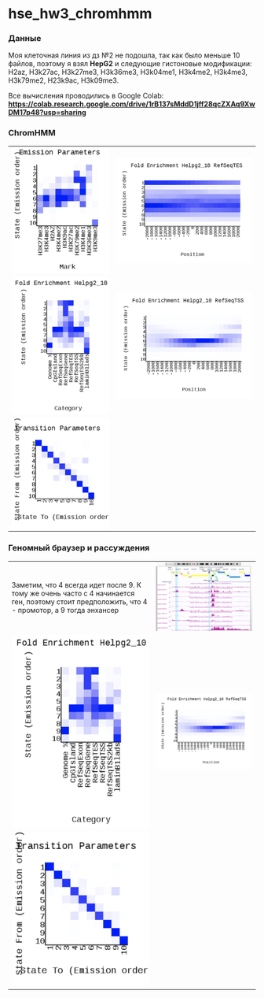 # hse_hw3_chromhmm

### Данные

Моя клеточная линия из дз №2 не подошла, так как было меньше 10 файлов, поэтому я взял **HepG2** и следующие гистоновые модификации: H2az, H3k27ac, H3k27me3, H3k36me3, H3k04me1, H3k4me2, H3k4me3, H3k79me2, H23k9ac, H3k09me3.

Все вычисления проводились в Google Colab: **https://colab.research.google.com/drive/1rB137sMddD1jff28qcZXAq9XwDM17p48?usp=sharing**

### ChromHMM

|  | | 
| ------------- | ------------- |
| ![](pic/chromm1.png) | ![](pic/chromm2.png) | 
| ![](pic/chromm4.png) | ![](pic/chromm3.png) |
| ![](pic/chromm5.png) |  | 

### Геномный браузер и рассуждения 

|  | | 
| ------------- | ------------- |
| Заметим, что 4 всегда идет после 9. К тому же очень часто с 4 начинается ген, поэтому стоит предположить, что 4 - промотор, а 9 тогда энхансер| ![](pic/picc1.png) | 
| ![](pic/chromm4.png) | ![](pic/chromm3.png) |
| ![](pic/chromm5.png) |  | 
